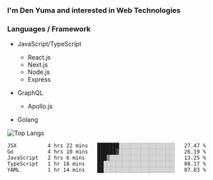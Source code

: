 ### I'm Den Yuma and interested in Web Technologies

### Languages / Framework
- JavaScript/TypeScript
  - React.js
  - Next.js
  - Node.js
  - Express

- GraphQL
  - Apollo.js 

- Golang


![Top Langs](https://github-readme-stats.vercel.app/api/top-langs/?username=denyuma&layout=compact)

<!--START_SECTION:waka-->
```text
JSX          4 hrs 22 mins   ███████░░░░░░░░░░░░░░░░░░   27.47 % 
Go           4 hrs 10 mins   ██████▓░░░░░░░░░░░░░░░░░░   26.19 % 
JavaScript   2 hrs 6 mins    ███▒░░░░░░░░░░░░░░░░░░░░░   13.25 % 
TypeScript   1 hr 18 mins    ██░░░░░░░░░░░░░░░░░░░░░░░   08.17 % 
YAML         1 hr 14 mins    ██░░░░░░░░░░░░░░░░░░░░░░░   07.83 % 
```
<!--END_SECTION:waka-->
